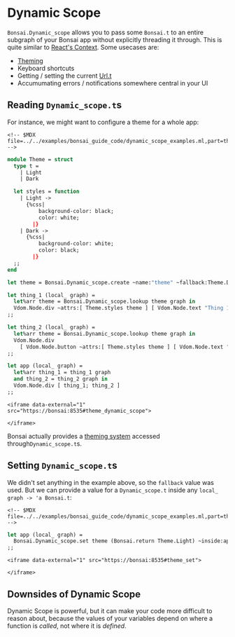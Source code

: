 # Dynamic Scope

`Bonsai.Dynamic_scope` allows you to pass some `Bonsai.t` to an entire
subgraph of your Bonsai app without explicitly threading it through.
This is quite similar to [React's
Context](https://react.dev/learn/passing-data-deeply-with-context). Some
usecases are:

-   [Theming](./theming.mdx)
-   Keyboard shortcuts
-   Getting / setting the current [Url.t](./url_var.mdx)
-   Accumumating errors / notifications somewhere central in your UI

## Reading `Dynamic_scope.t`s

For instance, we might want to configure a theme for a whole app:

```{=html}
<!-- $MDX file=../../examples/bonsai_guide_code/dynamic_scope_examples.ml,part=theme_dynamic_scope -->
```
``` ocaml
module Theme = struct
  type t =
    | Light
    | Dark

  let styles = function
    | Light ->
      {%css|
          background-color: black;
          color: white;
        |}
    | Dark ->
      {%css|
          background-color: white;
          color: black;
        |}
  ;;
end

let theme = Bonsai.Dynamic_scope.create ~name:"theme" ~fallback:Theme.Dark ()

let thing_1 (local_ graph) =
  let%arr theme = Bonsai.Dynamic_scope.lookup theme graph in
  Vdom.Node.div ~attrs:[ Theme.styles theme ] [ Vdom.Node.text "Thing 1" ]
;;

let thing_2 (local_ graph) =
  let%arr theme = Bonsai.Dynamic_scope.lookup theme graph in
  Vdom.Node.div
    [ Vdom.Node.button ~attrs:[ Theme.styles theme ] [ Vdom.Node.text "Thing 2" ] ]
;;

let app (local_ graph) =
  let%arr thing_1 = thing_1 graph
  and thing_2 = thing_2 graph in
  Vdom.Node.div [ thing_1; thing_2 ]
;;
```

```{=html}
<iframe data-external="1" src="https://bonsai:8535#theme_dynamic_scope">
```
```{=html}
</iframe>
```
Bonsai actually provides a [theming system](./theming.mdx) accessed
through`Dynamic_scope.t`s.

## Setting `Dynamic_scope.t`s

We didn't set anything in the example above, so the `fallback` value was
used. But we can provide a value for a `Dynamic_scope.t` inside any
`local_ graph -> 'a Bonsai.t`:

```{=html}
<!-- $MDX file=../../examples/bonsai_guide_code/dynamic_scope_examples.ml,part=theme_set -->
```
``` ocaml
let app (local_ graph) =
  Bonsai.Dynamic_scope.set theme (Bonsai.return Theme.Light) ~inside:app graph
;;
```

```{=html}
<iframe data-external="1" src="https://bonsai:8535#theme_set">
```
```{=html}
</iframe>
```
## Downsides of Dynamic Scope

Dynamic Scope is powerful, but it can make your code more difficult to
reason about, because the values of your variables depend on where a
function is *called*, not where it is *defined*.
